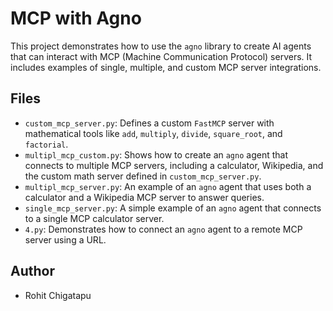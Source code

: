 
# MCP with Agno

This project demonstrates how to use the `agno` library to create AI agents that can interact with MCP (Machine Communication Protocol) servers. It includes examples of single, multiple, and custom MCP server integrations.

## Files

- `custom_mcp_server.py`: Defines a custom `FastMCP` server with mathematical tools like `add`, `multiply`, `divide`, `square_root`, and `factorial`.
- `multipl_mcp_custom.py`: Shows how to create an `agno` agent that connects to multiple MCP servers, including a calculator, Wikipedia, and the custom math server defined in `custom_mcp_server.py`.
- `multipl_mcp_server.py`: An example of an `agno` agent that uses both a calculator and a Wikipedia MCP server to answer queries.
- `single_mcp_server.py`: A simple example of an `agno` agent that connects to a single MCP calculator server.
- `4.py`: Demonstrates how to connect an `agno` agent to a remote MCP server using a URL.

## Author

- Rohit Chigatapu